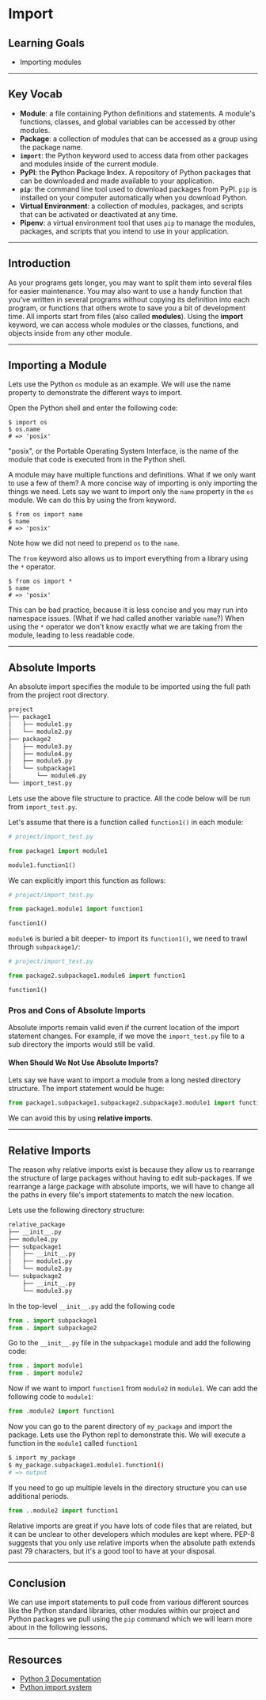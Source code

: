 # Import

## Learning Goals

- Importing modules

***

## Key Vocab

- **Module**: a file containing Python definitions and statements. A module's
functions, classes, and global variables can be accessed by other modules.
- **Package**: a collection of modules that can be accessed as a group using
the package name.
- **`import`**: the Python keyword used to access data from other packages and
modules inside of the current module.
- **PyPI**: the **Py**thon **P**ackage **I**ndex. A repository of Python
packages that can be downloaded and made available to your application.
- **`pip`**: the command line tool used to download packages from PyPI. `pip`
is installed on your computer automatically when you download Python.
- **Virtual Environment**: a collection of modules, packages, and scripts that
can be activated or deactivated at any time.
- **Pipenv**: a virtual environment tool that uses `pip` to manage the modules,
packages, and scripts that you intend to use in your application.

***

## Introduction

As your programs gets longer, you may want to split them into several files
for easier maintenance. You may also want to use a handy function that you’ve
written in several programs without copying its definition into each program,
or functions that others wrote to save you a bit of development time.
All imports start from files (also called **modules**). Using the **import**
keyword, we can access whole modules or the classes, functions, and objects
inside from any other module.

***

## Importing a Module

Lets use the Python `os` module as an example.
We will use the name property to demonstrate the different ways to import.

Open the Python shell and enter the following code:

```console
$ import os
$ os.name
# => 'posix'
```

"posix", or the Portable Operating System Interface, is the name of the module
that code is executed from in the Python shell.

A module may have multiple functions and definitions.
What if we only want to use a few of them? A more concise way of importing is
only importing the things we need. Lets say we want to import only the `name`
property in the `os` module. We can do this by using the from keyword.

```console
$ from os import name
$ name
# => 'posix'
```

Note how we did not need to prepend `os` to the `name`.

The `from` keyword also allows us to import everything from a library using the
`*` operator.

```console
$ from os import *
$ name
# => 'posix'
```

This can be bad practice, because it is less concise and you may run
into namespace issues. (What if we had called another variable `name`?) When
using the `*` operator we don't know exactly what we are taking from the module,
leading to less readable code.

***

## Absolute Imports

An absolute import specifies the module to be imported using the full path
 from the project root directory.

```bash
project
├── package1
│   ├── module1.py
│   └── module2.py
├── package2
│   ├── module3.py
│   ├── module4.py
│   ├── module5.py
│   └── subpackage1
│       └── module6.py
└── import_test.py
```

Lets use the above file structure to practice. All the code below will be run
from `import_test.py`.

Let's assume that there is a function called `function1()` in each module:

```py
# project/import_test.py

from package1 import module1

module1.function1()
```

We can explicitly import this function as follows:

```py
# project/import_test.py

from package1.module1 import function1

function1()
```

`module6` is buried a bit deeper- to import its `function1()`, we need to trawl
through `subpackage1/`:

```py
# project/import_test.py

from package2.subpackage1.module6 import function1

function1()
```

### Pros and Cons of Absolute Imports

Absolute imports remain valid even if the current location of the import
statement changes. For example, if we move the `import_test.py` file to a sub
directory the imports would still be valid.

#### When Should We Not Use Absolute Imports?

Lets say we have want to import a module from a long nested
directory structure. The import statement would be huge:

```py
from package1.subpackage1.subpackage2.subpackage3.module1 import function1
```

We can avoid this by using **relative imports**.

***

## Relative Imports

The reason why relative imports exist is because they allow us
to rearrange the structure of large packages without having to edit
sub-packages. If we rearrange a large package with absolute imports, we will
have to change all the paths in every file's import statements to match the new
location.

Lets use the following directory structure:

```bash
relative_package
├── __init__.py
├── module4.py
├── subpackage1
│   ├── __init__.py
│   ├── module1.py
│   └── module2.py
└── subpackage2
    ├── __init__.py
    └── module3.py
```

In the top-level `__init__.py` add the following code

```py
from . import subpackage1
from . import subpackage2
```

Go to the `__init__.py` file in the `subpackage1` module and add the following code:

```py
from . import module1
from . import module2
```

Now if we want to import `function1` from `module2` in `module1`. We can add the
following code to `module1`:

```py
from .module2 import function1
```

Now you can go to the parent directory of `my_package` and import the package.
Lets use the Python repl to demonstrate this. We will execute a function in the
`module1` called `function1`

```bash
$ import my_package
$ my_package.subpackage1.module1.function1()
# => output
```

If you need to go up multiple levels in the directory structure you can use
additional periods.

```py
from ..module2 import function1

```

Relative imports are great if you have lots of code files that are related, but
it can be unclear to other developers which modules are kept where. PEP-8
suggests that you only use relative imports when the absolute path extends past
79 characters, but it's a good tool to have at your disposal.

***

## Conclusion

We can use import statements to pull code from various different sources like the
Python standard libraries, other modules within our project and Python packages we
pull using the `pip` command which we will learn more about in the following lessons.

***

## Resources

- [Python 3 Documentation](https://docs.python.org/3/)
- [Python import system](https://docs.python.org/3/reference/import.html)
